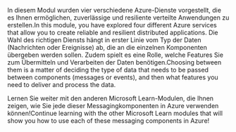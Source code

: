 <span data-ttu-id="67103-101">In diesem Modul wurden vier verschiedene Azure-Dienste vorgestellt, die es Ihnen ermöglichen, zuverlässige und resiliente verteilte Anwendungen zu erstellen.</span><span class="sxs-lookup"><span data-stu-id="67103-101">In this module, you have explored four different Azure services that allow you to create reliable and resilient distributed applications.</span></span> <span data-ttu-id="67103-102">Die Wahl des richtigen Diensts hängt in erster Linie vom Typ der Daten (Nachrichten oder Ereignisse) ab, die an die einzelnen Komponenten übergeben werden sollen. Zudem spielt es eine Rolle, welche Features Sie zum Übermitteln und Verarbeiten der Daten benötigen.</span><span class="sxs-lookup"><span data-stu-id="67103-102">Choosing between them is a matter of deciding the type of data that needs to be passed between components (messages or events), and then what features you need to deliver and process the data.</span></span>

<span data-ttu-id="67103-103">Lernen Sie weiter mit den anderen Microsoft Learn-Modulen, die Ihnen zeigen, wie Sie jede dieser Messagingkomponenten in Azure verwenden können!</span><span class="sxs-lookup"><span data-stu-id="67103-103">Continue learning with the other Microsoft Learn modules that will show you how to use each of these messaging components in Azure!</span></span>